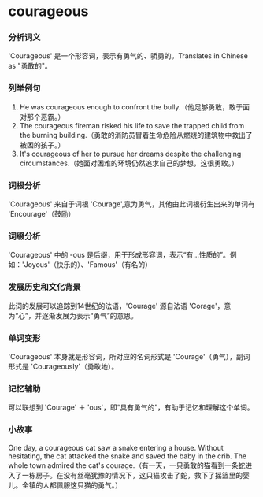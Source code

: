# courageous

### 分析词义

  

'Courageous' 是一个形容词，表示有勇气的、骄勇的。Translates in Chinese as "勇敢的"。

  

### 列举例句

  

1.  He was courageous enough to confront the bully.（他足够勇敢，敢于面对那个恶霸。）
2.  The courageous fireman risked his life to save the trapped child from the burning building.（勇敢的消防员冒着生命危险从燃烧的建筑物中救出了被困的孩子。）
3.  It's courageous of her to pursue her dreams despite the challenging circumstances.（她面对困难的环境仍然追求自己的梦想，这很勇敢。）

  

### 词根分析

  

'Courageous' 来自于词根 'Courage',意为勇气，其他由此词根衍生出来的单词有 'Encourage'（鼓励）

  

### 词缀分析

  

'Courageous' 中的 -ous 是后缀，用于形成形容词，表示“有…性质的”。例如：'Joyous'（快乐的）、'Famous'（有名的）

  

### 发展历史和文化背景

  

此词的发展可以追踪到14世纪的法语，'Courage' 源自法语 'Corage'，意为“心”，并逐渐发展为表示“勇气”的意思。

  

### 单词变形

  

'Courageous' 本身就是形容词，所对应的名词形式是 'Courage'（勇气），副词形式是 'Courageously'（勇敢地）。

  

### 记忆辅助

  

可以联想到 'Courage' ＋ 'ous'，即“具有勇气的”，有助于记忆和理解这个单词。

  

### 小故事

  

One day, a courageous cat saw a snake entering a house. Without hesitating, the cat attacked the snake and saved the baby in the crib. The whole town admired the cat's courage.（有一天，一只勇敢的猫看到一条蛇进入了一栋房子。在没有丝毫犹豫的情况下，这只猫攻击了蛇，救下了摇篮里的婴儿。全镇的人都佩服这只猫的勇气。）
